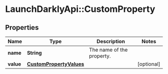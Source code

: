 # LaunchDarklyApi::CustomProperty

## Properties
Name | Type | Description | Notes
------------ | ------------- | ------------- | -------------
**name** | **String** | The name of the property. | 
**value** | [**CustomPropertyValues**](CustomPropertyValues.md) |  | [optional] 


